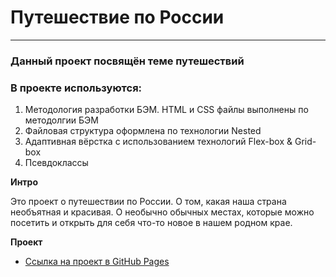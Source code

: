 # Путешествие по России
***
### Данный проект посвящён теме путешествий

### В проекте используются:
1. Методология разработки БЭМ. HTML и CSS файлы выполнены по методолгии БЭМ
2. Файловая структура оформлена по технологии Nested
3. Адаптивная вёрстка с использованием технологий Flex-box & Grid-box
4. Псевдоклассы

**Интро**

Это проект о путешествии по России. О том, какая наша страна необъятная и красивая. О необычно обычных местах, которые можно посетить и открыть для себя что-то новое в нашем родном крае.

**Проект**

* [Ссылка на проект в GitHub Pages](https://grantoom.github.io/russian-travel/)